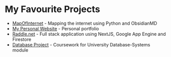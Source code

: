 
# My Favourite Projects
- [MapOfInternet](https://github.com/TheSloanRanger/MapOfInternet) - Mapping the internet using Python and ObsidianMD
- [My Personal Website](https://www.benfsloan.com/ "benfsloan.com") - Personal portfolio
- [Raddle.net](https://www.raddle.net/ "Raddle.net") - Full stack application using NextJS, Google App Engine and Firestore
- [Database Project](https://github.com/TheSloanRanger/Database-Project) - Coursework for University Database-Systems module


